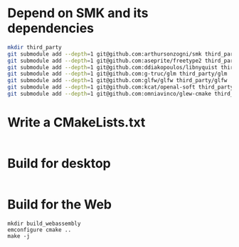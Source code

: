# Depend on SMK and its dependencies
~~~bash
mkdir third_party
git submodule add --depth=1 git@github.com:arthursonzogni/smk third_party/smk
git submodule add --depth=1 git@github.com:aseprite/freetype2 third_party/freetype2
git submodule add --depth=1 git@github.com:ddiakopoulos/libnyquist third_party/libnyquist
git submodule add --depth=1 git@github.com:g-truc/glm third_party/glm
git submodule add --depth=1 git@github.com:glfw/glfw third_party/glfw
git submodule add --depth=1 git@github.com:kcat/openal-soft third_party/openal
git submodule add --depth=1 git@github.com:omniavinco/glew-cmake third_party/glew
~~~

# Write a CMakeLists.txt
~~~cmake
~~~

# Build for desktop
~~~
~~~

# Build for the Web
~~~
mkdir build_webassembly
emconfigure cmake ..
make -j
~~~
